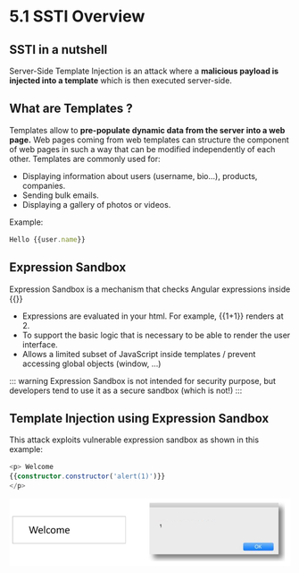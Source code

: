 # 5.1 SSTI Overview

## SSTI in a nutshell

Server-Side Template Injection is an attack where a **malicious payload is injected into a template** which is then executed server-side.

## What are Templates ?

Templates allow to **pre-populate dynamic data from the server into a web page.**
Web pages coming from web templates can structure the component of web pages in such a way that can be modified independently of each other.
Templates are commonly used for:
- Displaying information about users (username, bio...), products, companies.
- Sending bulk emails.
- Displaying a gallery of photos or videos.

Example:

``` typescript
Hello {{user.name}}
```

## Expression Sandbox

Expression Sandbox is a mechanism that checks Angular expressions inside {{}}

- Expressions are evaluated in your html. For example, {{1+1}} renders at 2.
- To support the basic logic that is necessary to be able to render the user interface.
- Allows a limited subset of JavaScript inside templates / prevent accessing global objects (window, ...)

::: warning
Expression Sandbox is not intended for security purpose, but developers tend to use it as a secure sandbox (which is not!)
:::

## Template Injection using Expression Sandbox

This attack exploits vulnerable expression sandbox as shown in this example:

``` typescript
<p> Welcome
{{constructor.constructor('alert(1)')}}
</p>
```
![template-injection-example](../../assets/template-injection-example.png)


